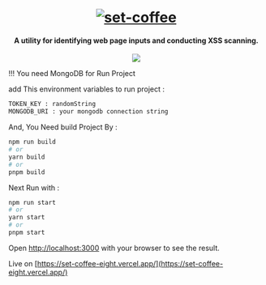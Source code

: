 <h1 align="center">
  <br>
  <a href="https://github.com/Mohamadshiravi/set-coffee.git"><img src=".public/md/setcoffee-home.png" alt="set-coffee"></a>
</h1>

<h4 align="center">A utility for identifying web page inputs and conducting XSS scanning.</h4>

<p align="center">

  <a href="http://nextjs.org">
    <img src="https://img.shields.io/badge/next%20js-v14-black">
  </a>

</p>

!!! You need MongoDB for Run Project

add This environment variables to run project :

```bash
TOKEN_KEY : randomString
MONGODB_URI : your mongodb connection string
```

And, You Need build Project By :

```bash
npm run build
# or
yarn build
# or
pnpm build
```

Next Run with :

```bash
npm run start
# or
yarn start
# or
pnpm start
```

Open [http://localhost:3000](http://localhost:3000) with your browser to see the result.

Live on [https://set-coffee-eight.vercel.app/](https://set-coffee-eight.vercel.app/)
